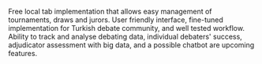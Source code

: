Free local tab implementation that allows easy management of tournaments, draws and jurors. User friendly interface, fine-tuned implementation for Turkish debate community, and well tested workflow. Ability to track and analyse debating data, individual debaters' success, adjudicator assessment with big data, and a possible chatbot are upcoming features. 
